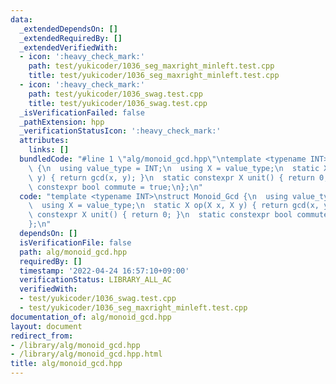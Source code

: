 ```yaml
---
data:
  _extendedDependsOn: []
  _extendedRequiredBy: []
  _extendedVerifiedWith:
  - icon: ':heavy_check_mark:'
    path: test/yukicoder/1036_seg_maxright_minleft.test.cpp
    title: test/yukicoder/1036_seg_maxright_minleft.test.cpp
  - icon: ':heavy_check_mark:'
    path: test/yukicoder/1036_swag.test.cpp
    title: test/yukicoder/1036_swag.test.cpp
  _isVerificationFailed: false
  _pathExtension: hpp
  _verificationStatusIcon: ':heavy_check_mark:'
  attributes:
    links: []
  bundledCode: "#line 1 \"alg/monoid_gcd.hpp\"\ntemplate <typename INT>\nstruct Monoid_Gcd\
    \ {\n  using value_type = INT;\n  using X = value_type;\n  static X op(X x, X\
    \ y) { return gcd(x, y); }\n  static constexpr X unit() { return 0; }\n  static\
    \ constexpr bool commute = true;\n};\n"
  code: "template <typename INT>\nstruct Monoid_Gcd {\n  using value_type = INT;\n\
    \  using X = value_type;\n  static X op(X x, X y) { return gcd(x, y); }\n  static\
    \ constexpr X unit() { return 0; }\n  static constexpr bool commute = true;\n\
    };\n"
  dependsOn: []
  isVerificationFile: false
  path: alg/monoid_gcd.hpp
  requiredBy: []
  timestamp: '2022-04-24 16:57:10+09:00'
  verificationStatus: LIBRARY_ALL_AC
  verifiedWith:
  - test/yukicoder/1036_swag.test.cpp
  - test/yukicoder/1036_seg_maxright_minleft.test.cpp
documentation_of: alg/monoid_gcd.hpp
layout: document
redirect_from:
- /library/alg/monoid_gcd.hpp
- /library/alg/monoid_gcd.hpp.html
title: alg/monoid_gcd.hpp
---
```

